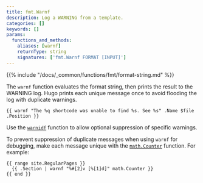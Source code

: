 ```yaml
---
title: fmt.Warnf
description: Log a WARNING from a template.
categories: []
keywords: []
params:
  functions_and_methods:
    aliases: [warnf]
    returnType: string
    signatures: ['fmt.Warnf FORMAT [INPUT]']
---
```


{{% include "/docs/_common/functions/fmt/format-string.md" %}}

The `warnf` function evaluates the format string, then prints the result to the WARNING log. Hugo prints each unique message once to avoid flooding the log with duplicate warnings.

```go-html-template
{{ warnf "The %q shortcode was unable to find %s. See %s" .Name $file .Position }}
```

Use the [`warnidf`][] function to allow optional suppression of specific warnings.

To prevent suppression of duplicate messages when using `warnf` for debugging, make each message unique with the [`math.Counter`][] function. For example:

```go-html-template
{{ range site.RegularPages }}
  {{ .Section | warnf "%#[2]v [%[1]d]" math.Counter }}
{{ end }}
```

[`math.Counter`]: /docs/reference/functions/math/counter/

[`warnidf`]: /docs/reference/functions/fmt/warnidf/
